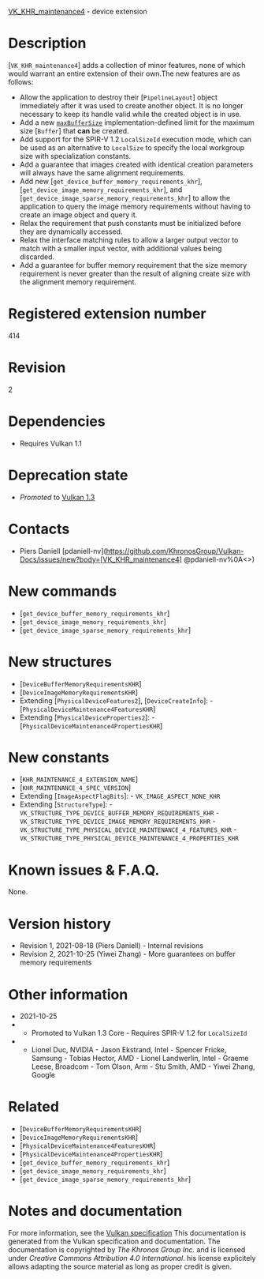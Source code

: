 [VK_KHR_maintenance4](https://www.khronos.org/registry/vulkan/specs/1.3-extensions/man/html/VK_KHR_maintenance4.html) - device extension

# Description
[`VK_KHR_maintenance4`] adds a collection of minor features, none of which
would warrant an entire extension of their own.The new features are as follows:
- Allow the application to destroy their [`PipelineLayout`] object immediately after it was used to create another object. It is no longer necessary to keep its handle valid while the created object is in use.
- Add a new [`maxBufferSize`](https://www.khronos.org/registry/vulkan/specs/1.3-extensions/html/vkspec.html#limits-maxBufferSize) implementation-defined limit for the maximum size [`Buffer`] that  **can**  be created.
- Add support for the SPIR-V 1.2 `LocalSizeId` execution mode, which can be used as an alternative to `LocalSize` to specify the local workgroup size with specialization constants.
- Add a guarantee that images created with identical creation parameters will always have the same alignment requirements.
- Add new [`get_device_buffer_memory_requirements_khr`], [`get_device_image_memory_requirements_khr`], and [`get_device_image_sparse_memory_requirements_khr`] to allow the application to query the image memory requirements without having to create an image object and query it.
- Relax the requirement that push constants must be initialized before they are dynamically accessed.
- Relax the interface matching rules to allow a larger output vector to match with a smaller input vector, with additional values being discarded.
- Add a guarantee for buffer memory requirement that the size memory requirement is never greater than the result of aligning create size with the alignment memory requirement.

# Registered extension number
414

# Revision
2

# Dependencies
- Requires Vulkan 1.1

# Deprecation state
- *Promoted* to [Vulkan 1.3](https://www.khronos.org/registry/vulkan/specs/1.3-extensions/html/vkspec.html#versions-1.3-promotions)

# Contacts
- Piers Daniell [pdaniell-nv](https://github.com/KhronosGroup/Vulkan-Docs/issues/new?body=[VK_KHR_maintenance4] @pdaniell-nv%0A<<Here describe the issue or question you have about the VK_KHR_maintenance4 extension>>)

# New commands
- [`get_device_buffer_memory_requirements_khr`]
- [`get_device_image_memory_requirements_khr`]
- [`get_device_image_sparse_memory_requirements_khr`]

# New structures
- [`DeviceBufferMemoryRequirementsKHR`]
- [`DeviceImageMemoryRequirementsKHR`]
- Extending [`PhysicalDeviceFeatures2`], [`DeviceCreateInfo`]:  - [`PhysicalDeviceMaintenance4FeaturesKHR`] 
- Extending [`PhysicalDeviceProperties2`]:  - [`PhysicalDeviceMaintenance4PropertiesKHR`]

# New constants
- [`KHR_MAINTENANCE_4_EXTENSION_NAME`]
- [`KHR_MAINTENANCE_4_SPEC_VERSION`]
- Extending [`ImageAspectFlagBits`]:  - `VK_IMAGE_ASPECT_NONE_KHR` 
- Extending [`StructureType`]:  - `VK_STRUCTURE_TYPE_DEVICE_BUFFER_MEMORY_REQUIREMENTS_KHR`  - `VK_STRUCTURE_TYPE_DEVICE_IMAGE_MEMORY_REQUIREMENTS_KHR`  - `VK_STRUCTURE_TYPE_PHYSICAL_DEVICE_MAINTENANCE_4_FEATURES_KHR`  - `VK_STRUCTURE_TYPE_PHYSICAL_DEVICE_MAINTENANCE_4_PROPERTIES_KHR`

# Known issues & F.A.Q.
None.

# Version history
- Revision 1, 2021-08-18 (Piers Daniell)  - Internal revisions 
- Revision 2, 2021-10-25 (Yiwei Zhang)  - More guarantees on buffer memory requirements

# Other information
* 2021-10-25
*   - Promoted to Vulkan 1.3 Core  - Requires SPIR-V 1.2 for `LocalSizeId` 
*   - Lionel Duc, NVIDIA  - Jason Ekstrand, Intel  - Spencer Fricke, Samsung  - Tobias Hector, AMD  - Lionel Landwerlin, Intel  - Graeme Leese, Broadcom  - Tom Olson, Arm  - Stu Smith, AMD  - Yiwei Zhang, Google

# Related
- [`DeviceBufferMemoryRequirementsKHR`]
- [`DeviceImageMemoryRequirementsKHR`]
- [`PhysicalDeviceMaintenance4FeaturesKHR`]
- [`PhysicalDeviceMaintenance4PropertiesKHR`]
- [`get_device_buffer_memory_requirements_khr`]
- [`get_device_image_memory_requirements_khr`]
- [`get_device_image_sparse_memory_requirements_khr`]

# Notes and documentation
For more information, see the [Vulkan specification](https://www.khronos.org/registry/vulkan/specs/1.3-extensions/html/vkspec.html)
This documentation is generated from the Vulkan specification and documentation.
The documentation is copyrighted by *The Khronos Group Inc.* and is licensed under *Creative Commons Attribution 4.0 International*.
his license explicitely allows adapting the source material as long as proper credit is given.
        